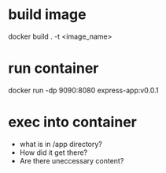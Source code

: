 # build image
docker build . -t <image_name>

# run container
docker run -dp 9090:8080 express-app:v0.0.1

# exec into container
- what is in /app directory?
- How did it get there?
- Are there uneccessary content?